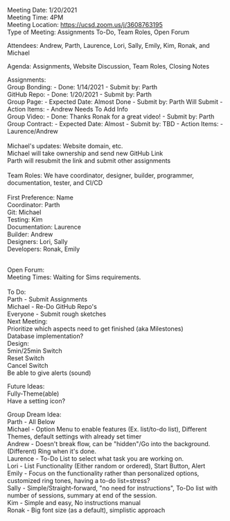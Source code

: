 Meeting Date: 1/20/2021 <br />
Meeting Time: 4PM <br />
Meeting Location: https://ucsd.zoom.us/j/3608763195 <br />
Type of Meeting: Assignments To-Do, Team Roles, Open Forum <br />

Attendees: Andrew, Parth, Laurence, Lori, Sally, Emily, Kim, Ronak, and Michael <br /> 

Agenda: Assignments, Website Discussion, Team Roles, Closing Notes <br />

Assignments:  <br />
Group Bonding: - Done: 1/14/2021 - Submit by: Parth <br />
GitHub Repo: - Done: 1/20/2021 - Submit by: Parth <br />
Group Page: - Expected Date: Almost Done - Submit by: Parth Will Submit - Action Items: - Andrew Needs To Add Info  <br />
Group Video: - Done: Thanks Ronak for a great video! - Submit by: Parth  <br />
Group Contract: - Expected Date: Almost - Submit by: TBD - Action Items: - Laurence/Andrew <br />
<br />
Michael's updates: Website domain, etc. <br />
Michael will take ownership and send new GitHub Link <br />
Parth will resubmit the link and submit other assignments <br />
<br />
Team Roles: We have coordinator, designer, builder, programmer, documentation, tester, and CI/CD <br />
<br />
First Preference: Name <br />
Coordinator: Parth <br />
Git: Michael <br />
Testing: Kim <br />
Documentation: Laurence <br />
Builder: Andrew <br />
Designers: Lori, Sally <br />
Developers: Ronak, Emily <br />

<br />
Open Forum: <br />
Meeting Times: Waiting for Sims requirements. <br />
<br />
To Do: <br />
Parth - Submit Assignments <br />
Michael - Re-Do GitHub Repo's <br />
Everyone - Submit rough sketches
<br />
Next Meeting: <br />
Prioritize which aspects need to get finished (aka Milestones) <br />
Database implementation? <br />
Design: <br />
5min/25min Switch <br />
Reset Switch <br />
Cancel Switch <br />
Be able to give alerts (sound) <br />

Future Ideas: <br />
Fully-Theme(able) <br />
Have a setting icon? <br />

Group Dream Idea: <br />
Parth - All Below <br />
Michael - Option Menu to enable features (Ex. list/to-do list), Different Themes, default settings with already set timer <br />
Andrew - Doesn't break flow, can be "hidden"/Go into the background. (Different) Ring  when it's done. <br />
Laurence - To-Do List to select what task you are working on. <br />
Lori - List Functionality (Either random or ordered), Start Button, Alert <br />
Emily - Focus on the functionality rather than personalized options, customized ring tones, having a to-do list=stress? <br />
Sally - Simple/Straight-forward, "no need for instructions", To-Do list with number of sessions, summary at end of the session. <br />
Kim - Simple and easy, No instructions manual <br />
Ronak - Big font size (as a default), simplistic approach <br />
